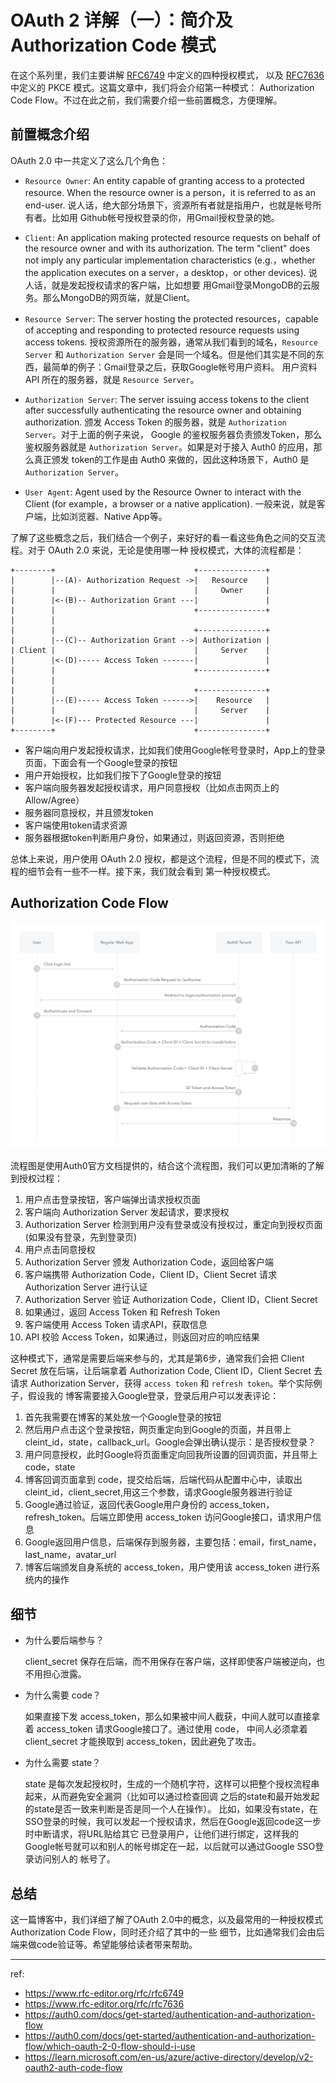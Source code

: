 # OAuth 2 详解（一）：简介及 Authorization Code 模式

在这个系列里，我们主要讲解 [RFC6749](https://www.rfc-editor.org/rfc/rfc6749) 中定义的四种授权模式，
以及 [RFC7636](https://www.rfc-editor.org/rfc/rfc7636) 中定义的 PKCE 模式。这篇文章中，我们将会介绍第一种模式：
Authorization Code Flow。不过在此之前，我们需要介绍一些前置概念，方便理解。

## 前置概念介绍

OAuth 2.0 中一共定义了这么几个角色：

- `Resource Owner`: An entity capable of granting access to a protected resource. When the resource owner is a
person，it is referred to as an end-user. 说人话，绝大部分场景下，资源所有者就是指用户，也就是帐号所有者。比如用
Github帐号授权登录的你，用Gmail授权登录的她。

- `Client`: An application making protected resource requests on behalf of the resource owner and with its 
authorization.  The term "client" does not imply any particular implementation characteristics (e.g.，whether
the application executes on a server，a desktop，or other devices). 说人话，就是发起授权请求的客户端，比如想要
用Gmail登录MongoDB的云服务。那么MongoDB的网页端，就是Client。

- `Resource Server`: The server hosting the protected resources，capable of accepting and responding to protected
resource requests using access tokens. 授权资源所在的服务器，通常从我们看到的域名，`Resource Server` 和
`Authorization Server` 会是同一个域名。但是他们其实是不同的东西，最简单的例子：Gmail登录之后，获取Google帐号用户资料。
用户资料API 所在的服务器，就是 `Resource Server`。

- `Authorization Server`: The server issuing access tokens to the client after successfully authenticating the
resource owner and obtaining authorization. 颁发 Access Token 的服务器，就是 `Authorization Server`。对于上面的例子来说，
Google 的鉴权服务器负责颁发Token，那么鉴权服务器就是 `Authorization Server`。如果是对于接入 Auth0 的应用，那么真正颁发
token的工作是由 Auth0 来做的，因此这种场景下，Auth0 是 `Authorization Server`。

- `User Agent`: Agent used by the Resource Owner to interact with the Client (for example，a browser or a native
application). 一般来说，就是客户端，比如浏览器、Native App等。

了解了这些概念之后，我们结合一个例子，来好好的看一看这些角色之间的交互流程。对于 OAuth 2.0 来说，无论是使用哪一种
授权模式，大体的流程都是：

```
+--------+                               +---------------+
|        |--(A)- Authorization Request ->|   Resource    |
|        |                               |     Owner     |
|        |<-(B)-- Authorization Grant ---|               |
|        |                               +---------------+
|        |
|        |                               +---------------+
|        |--(C)-- Authorization Grant -->| Authorization |
| Client |                               |     Server    |
|        |<-(D)----- Access Token -------|               |
|        |                               +---------------+
|        |
|        |                               +---------------+
|        |--(E)----- Access Token ------>|    Resource   |
|        |                               |     Server    |
|        |<-(F)--- Protected Resource ---|               |
+--------+                               +---------------+
```

- 客户端向用户发起授权请求，比如我们使用Google帐号登录时，App上的登录页面，下面会有一个Google登录的按钮
- 用户开始授权，比如我们按下了Google登录的按钮
- 客户端向服务器发起授权请求，用户同意授权（比如点击网页上的Allow/Agree）
- 服务器同意授权，并且颁发token
- 客户端使用token请求资源
- 服务器根据token判断用户身份，如果通过，则返回资源，否则拒绝

总体上来说，用户使用 OAuth 2.0 授权，都是这个流程，但是不同的模式下，流程的细节会有一些不一样。接下来，我们就会看到
第一种授权模式。

## Authorization Code Flow

![Authorization Code Flow](./img/auth-sequence-auth-code.png)

流程图是使用Auth0官方文档提供的，结合这个流程图，我们可以更加清晰的了解到授权过程：

1. 用户点击登录按钮，客户端弹出请求授权页面
2. 客户端向 Authorization Server 发起请求，要求授权
3. Authorization Server 检测到用户没有登录或没有授权过，重定向到授权页面(如果没有登录，先到登录页)
4. 用户点击同意授权
5. Authorization Server 颁发 Authorization Code，返回给客户端
6. 客户端携带 Authorization Code，Client ID，Client Secret 请求 Authorization Server 进行认证
7. Authorization Server 验证 Authorization Code，Client ID，Client Secret
8. 如果通过，返回 Access Token 和 Refresh Token
9. 客户端使用 Access Token 请求API，获取信息
10. API 校验 Access Token，如果通过，则返回对应的响应结果

这种模式下，通常是需要后端来参与的，尤其是第6步，通常我们会把 Client Secret 放在后端，让后端拿着 Authorization Code,
Client ID，Client Secret 去请求 Authorization Server，获得 `access token` 和 `refresh token`。举个实际例子，假设我的
博客需要接入Google登录，登录后用户可以发表评论：

1. 首先我需要在博客的某处放一个Google登录的按钮
2. 然后用户点击这个登录按钮，网页重定向到Google的页面，并且带上 cleint_id，state，callback_url。Google会弹出确认提示：是否授权登录？
3. 用户同意授权，此时Google将页面重定向回我所设置的回调页面，并且带上 code，state
4. 博客回调页面拿到 code，提交给后端，后端代码从配置中心中，读取出 cleint_id，client_secret,用这三个参数，请求Google服务器进行验证
5. Google通过验证，返回代表Google用户身份的 access_token，refresh_token。后端立即使用 access_token 访问Google接口，请求用户信息
6. Google返回用户信息，后端保存到服务器，主要包括：email，first_name，last_name，avatar_url
7. 博客后端颁发自身系统的 access_token，用户使用该 access_token 进行系统内的操作

## 细节

- 为什么要后端参与？

    client_secret 保存在后端，而不用保存在客户端，这样即使客户端被逆向，也不用担心泄露。

- 为什么需要 code？

    如果直接下发 access_token，那么如果被中间人截获，中间人就可以直接拿着 access_token 请求Google接口了。通过使用 code，
    中间人必须拿着 client_secret 才能换取到 access_token，因此避免了攻击。

- 为什么需要 state？

    state 是每次发起授权时，生成的一个随机字符，这样可以把整个授权流程串起来，从而避免安全漏洞（比如可以通过检查回调
    之后的state和最开始发起的state是否一致来判断是否是同一个人在操作）。
    比如，如果没有state，在SSO登录的时候，我可以发起一个授权请求，然后在Google返回code这一步时中断请求，将URL贴给其它
    已登录用户，让他们进行绑定，这样我的Google帐号就可以和别人的帐号绑定在一起，以后就可以通过Google SSO登录访问别人的
    帐号了。

## 总结

这一篇博客中，我们详细了解了OAuth 2.0中的概念，以及最常用的一种授权模式Authorization Code Flow，同时还介绍了其中的一些
细节，比如通常我们会由后端来做code验证等。希望能够给读者带来帮助。

---

ref:

- https://www.rfc-editor.org/rfc/rfc6749
- https://www.rfc-editor.org/rfc/rfc7636
- https://auth0.com/docs/get-started/authentication-and-authorization-flow
- https://auth0.com/docs/get-started/authentication-and-authorization-flow/which-oauth-2-0-flow-should-i-use
- https://learn.microsoft.com/en-us/azure/active-directory/develop/v2-oauth2-auth-code-flow
